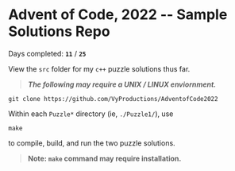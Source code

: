 # Advent of Code, 2022 -- Sample Solutions Repo

Days completed: **`11`** / **`25`**

View the `src` folder for my `c++` puzzle solutions thus far.

> ***The following may require a UNIX / LINUX enviornment.***

```
git clone https://github.com/VyProductions/AdventofCode2022
```

Within each `Puzzle*` directory (ie, `./Puzzle1/`), use
```
make
```
to compile, build, and run the two puzzle solutions.

> **Note: `make` command may require installation.**
